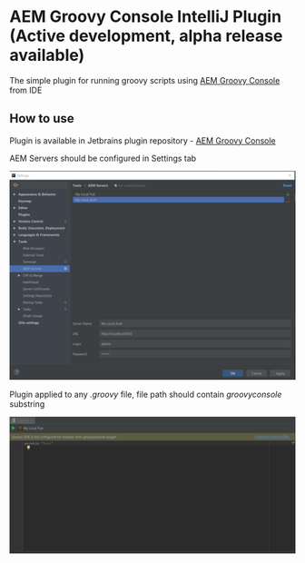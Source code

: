 # AEM Groovy Console IntelliJ Plugin (Active development, alpha release available)
The simple plugin for running groovy scripts using [AEM Groovy Console](https://github.com/OlsonDigital/aem-groovy-console) from IDE

## How to use
Plugin is available in Jetbrains plugin repository - [AEM Groovy Console](https://plugins.jetbrains.com/plugin/10893-aem-groovy-console)

AEM Servers should be configured in Settings tab

![Screenshot](screenshot2.png)

Plugin applied to any *.groovy* file, file path should contain *groovyconsole* substring

![Screenshot](screenshot1.png)
